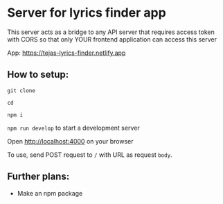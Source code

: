 # Server for lyrics finder app

This server acts as a bridge to any API server that requires access token with CORS so that only YOUR frontend application can access this server

App: <https://tejas-lyrics-finder.netlify.app>

## How to setup:

`git clone`

`cd`

`npm i`

`npm run develop` to start a development server

Open <http://localhost:4000> on your browser

To use, send POST request to `/` with URL as request `body`.

## Further plans:

- Make an npm package
